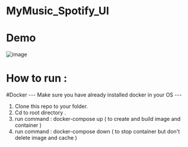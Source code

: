 # MyMusic_Spotify_UI

# Demo

![image](https://user-images.githubusercontent.com/86192249/184149037-1801f949-5fd2-43c5-ad2f-40bd98dc4e17.png)



# How to run :
#Docker 
  --- Make sure you have already installed docker in your OS ---
  1) Clone this repo to your folder.
  2) Cd to root directory .
  3) run command : docker-compose up ( to create and build image and container )
  4) run command : docker-compose down ( to stop container but don't delete image and cache )
  
 
